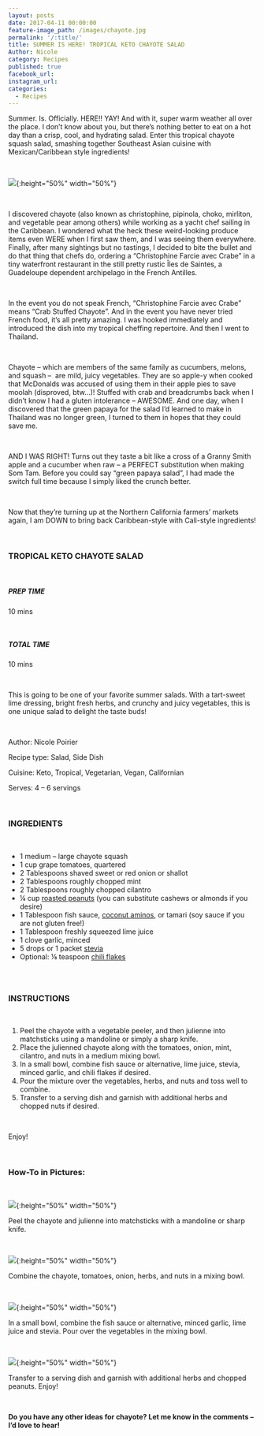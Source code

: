 ```yaml
---
layout: posts
date: 2017-04-11 00:00:00
feature-image_path: /images/chayote.jpg
permalink: '/:title/'
title: SUMMER IS HERE! TROPICAL KETO CHAYOTE SALAD
Author: Nicole
category: Recipes
published: true
facebook_url:
instagram_url:
categories:
  - Recipes
---
```


Summer. Is. Officially. HERE!! YAY! And with it, super warm weather all over the place. I don’t know about you, but there’s nothing better to eat on a hot day than a crisp, cool, and hydrating salad. Enter this tropical chayote squash salad, smashing together Southeast Asian cuisine with Mexican/Caribbean style ingredients!

&nbsp;

![](/uploads/chayote-just-chayote.jpg){:height="50%" width="50%"}

&nbsp;

I discovered chayote (also known as christophine, pipinola, choko, mirliton, and vegetable pear among others) while working as a yacht chef sailing in the Caribbean. I wondered what the heck these weird-looking produce items even WERE when I first saw them, and I was seeing them everywhere. Finally, after many sightings but no tastings, I decided to bite the bullet and do that thing that chefs do, ordering a “Christophine Farcie avec Crabe” in a tiny waterfront restaurant in the still pretty rustic &Icirc;les de Saintes, a Guadeloupe dependent archipelago in the French Antilles.

&nbsp;

In the event you do not speak French, “Christophine Farcie avec Crabe” means “Crab Stuffed Chayote”. And in the event you have never tried French food, it’s all pretty amazing. I was hooked immediately and introduced the dish into my tropical cheffing repertoire. And then I went to Thailand.

&nbsp;

Chayote – which are members of the same family as cucumbers, melons, and squash –&nbsp; are mild, juicy vegetables. They are so apple-y when cooked that McDonalds was accused of using them in their apple pies to save moolah (disproved, btw…)! Stuffed with crab and breadcrumbs back when I didn’t know I had a gluten intolerance – AWESOME. And one day, when I discovered that the green papaya for the salad I’d learned to make in Thailand was no longer green, I turned to them in hopes that they could save me.

&nbsp;

AND I WAS RIGHT! Turns out they taste a bit like a cross of a Granny Smith apple and a cucumber when raw – a PERFECT substitution when making Som Tam. Before you could say “green papaya salad”, I had made the switch full time because I simply liked the crunch better.

&nbsp;

Now that they’re turning up at the Northern California farmers’ markets again, I am DOWN to bring back Caribbean-style with Cali-style ingredients!

&nbsp;

### TROPICAL KETO CHAYOTE SALAD

&nbsp;

##### PREP TIME

10 mins

&nbsp;

##### TOTAL TIME

10 mins

&nbsp;

This is going to be one of your favorite summer salads. With a tart-sweet lime dressing, bright fresh herbs, and crunchy and juicy vegetables, this is one unique salad to delight the taste buds!

&nbsp;

Author: Nicole Poirier

Recipe type: Salad, Side Dish

Cuisine: Keto, Tropical, Vegetarian, Vegan, Californian

Serves: 4 – 6 servings

&nbsp;

### INGREDIENTS

&nbsp;

* 1 medium – large chayote squash
* 1 cup grape tomatoes, quartered
* 2 Tablespoons shaved sweet or red onion or shallot
* 2 Tablespoons roughly chopped mint
* 2 Tablespoons roughly chopped cilantro
* ¼ cup [roasted peanuts](https://www.amazon.com/gp/product/B00NOYCM3M/ref=as_li_tl?ie=UTF8&amp;camp=1789&amp;creative=9325&amp;creativeASIN=B00NOYCM3M&amp;linkCode=as2&amp;tag=bychefnicole-20&amp;linkId=99010380772271a48f336234e12738f6) (you can substitute cashews or almonds if you desire)
* 1 Tablespoon fish sauce, [coconut aminos](https://www.amazon.com/gp/product/B07DDM5S5X/ref=as_li_tl?ie=UTF8&amp;camp=1789&amp;creative=9325&amp;creativeASIN=B07DDM5S5X&amp;linkCode=as2&amp;tag=bychefnicole-20&amp;linkId=425a9a65cd3bb243ccd40e522dd4fbaf), or tamari (soy sauce if you are not gluten free!)
* 1 Tablespoon freshly squeezed lime juice
* 1 clove garlic, minced
* 5 drops or 1 packet [stevia](https://www.amazon.com/gp/product/B00NI2CTB0/ref=as_li_tl?ie=UTF8&amp;camp=1789&amp;creative=9325&amp;creativeASIN=B00NI2CTB0&amp;linkCode=as2&amp;tag=bychefnicole-20&amp;linkId=c5b4680d3867391e52a240e76a3f5ac2)
* Optional: ⅛ teaspoon [chili flakes](https://www.amazon.com/gp/product/B073FRT39D/ref=as_li_tl?ie=UTF8&amp;camp=1789&amp;creative=9325&amp;creativeASIN=B073FRT39D&amp;linkCode=as2&amp;tag=bychefnicole-20&amp;linkId=f559482da8ef1ed278a0ad6c9b7980b0)

### &nbsp;

### INSTRUCTIONS

&nbsp;

1. Peel the chayote with a vegetable peeler, and then julienne into matchsticks using a mandoline or simply a sharp knife.
2. Place the julienned chayote along with the tomatoes, onion, mint, cilantro, and nuts in a medium mixing bowl.
3. In a small bowl, combine fish sauce or alternative, lime juice, stevia, minced garlic, and chili flakes if desired.
4. Pour the mixture over the vegetables, herbs, and nuts and toss well to combine.
5. Transfer to a serving dish and garnish with additional herbs and chopped nuts if desired.

&nbsp;

Enjoy!

&nbsp;

### How-To in Pictures:

&nbsp;

![](/uploads/chayote-mandoline-4.png){:height="50%" width="50%"}

Peel the chayote and julienne into matchsticks with a mandoline or sharp knife.

&nbsp;

![](/uploads/chayote-ingredients-in-mixing-bowl.jpg){:height="50%" width="50%"}

Combine the chayote, tomatoes, onion, herbs, and nuts in a mixing bowl.

&nbsp;

![](/uploads/chayote-salad-dressing.png){:height="50%" width="50%"}

In a small bowl, combine the fish sauce or alternative, minced garlic, lime juice and stevia. Pour over the vegetables in the mixing bowl.

&nbsp;

![](/uploads/chayote-salad-side-view-1.png){:height="50%" width="50%"}

Transfer to a serving dish and garnish with additional herbs and chopped peanuts. Enjoy!

&nbsp;

**Do you have any other ideas for chayote? Let me know in the comments – I’d love to hear!**
